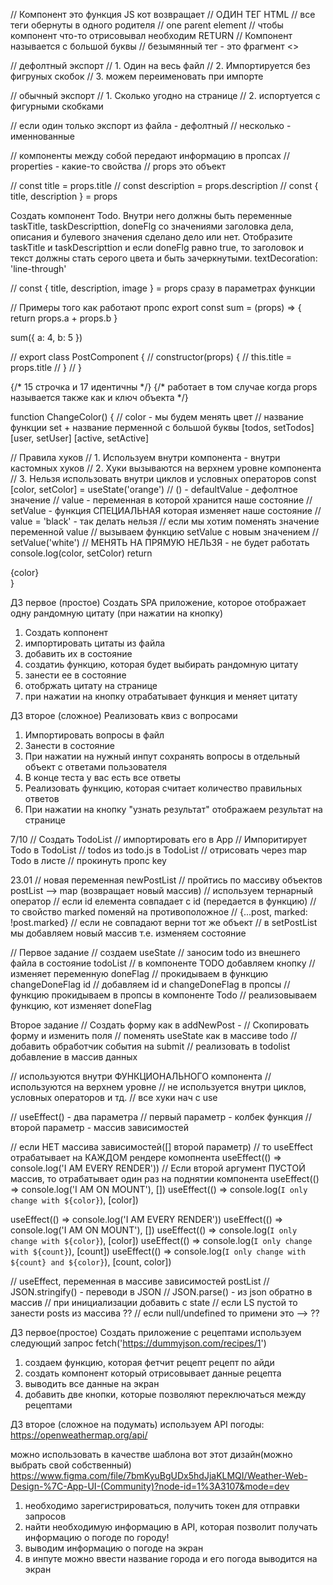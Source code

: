 // Компонент это функция JS кот возвращает
// ОДИН ТЕГ HTML
// все теги обернуты в одного родителя
// one parent element
// чтобы компонент что-то отрисовывал необходим RETURN
// Компонент называется с большой буквы
// безымянный тег - это фрагмент <>

// дефолтный экспорт
// 1. Один на весь файл
// 2. Импортируется без фигруных скобок
// 3. можем переименовать при импорте

// обычный экспорт
// 1. Сколько угодно на странице
// 2. испортуется с фигурными скобками

// если один только экспорт из файла - дефолтный
// несколько - именнованные

// компоненты между собой передают информацию в пропсах
// properties - какие-то свойства
// props это объект

// const title = props.title
// const description = props.description
// const { title, description } = props

Создать компонент Todo.
Внутри него должны быть переменные taskTitle, taskDescripttion, doneFlg
со значениями заголовка дела, описания и булевого значения сделано дело или нет. Отобразите taskTitle и taskDescripttion
и если doneFlg равно true, то заголовок и текст должны стать серого цвета и быть зачеркнутыми.
textDecoration: 'line-through'

// const { title, description, image } = props сразу в параметрах функции

// Примеры того как работают пропс
export const sum = (props) => {
return props.a + props.b
}

sum({ a: 4, b: 5 })

// export class PostComponent {
// constructor(props) {
// this.title = props.title
// }
// }

 <Post title={firstPost.title} description={firstPost.description} marked={firstPost.marked} />
      {/* 15 строчка и 17 идентичны */}
      {/* работает в том случае когда props называется также как и ключ объекта */}
      <Post {...firstPost} />

function ChangeColor() {
// color - мы будем менять цвет
// название функции set + название перменной с большой буквы [todos, setTodos] [user, setUser] [active, setActive]

// Правила хуков
// 1. Используем внутри компонента - внутри кастомных хуков
// 2. Хуки вызываются на верхнем уровне компонента
// 3. Нельзя использовать внутри циклов и условных операторов
const [color, setColor] = useState('orange') // () - defaultValue - дефолтное значение
// value - переменная в которой хранится наше состояние
// setValue - функция СПЕЦИАЛЬНАЯ которая изменяет наше состояние
// value = 'black' - так делать нельзя
// если мы хотим поменять значение переменной value
// вызываем функцию setValue с новым значением
// setValue('white')
// МЕНЯТЬ НА ПРЯМУЮ НЕЛЬЗЯ - не будет работать
console.log(color, setColor)
return <div>{color}</div>
}

ДЗ первое (простое)
Создать SPA приложение, которое отображает одну рандомную цитату (при нажатии на кнопку)

1. Создать коппонент
2. импортировать цитаты из файла
3. добавить их в состояние
4. создатиь функцию, которая будет выбирать рандомную цитату
5. занести ее в состояние
6. отобржать цитату на странице
7. при нажатии на кнопку отрабатывает функция и меняет цитату

ДЗ второе (сложное)
Реализовать квиз с вопросами

1. Импортировать вопросы в файл
2. Занести в состояние
3. При нажатии на нужный инпут сохранять вопросы в отдельный объект с ответами пользователя
4. В конце теста у вас есть все ответы
5. Реализовать функцию, которая считает количество правильных ответов
6. При нажатии на кнопку "узнать результат" отображаем результат на странице

7/10
// Создать TodoList
// импортировать его в App
// Импоритирует Todo в TodoList
// todos из todo.js в TodoList
// отрисовать через map Todo в листе
// прокинуть пропс key

23.01
// новая переменная newPostList
// пройтись по массиву объектов postList --> map (возвращает новый массив)
// используем тернарный оператор
// если id елемента совпадает с id (передается в функцию)
// то свойство marked поменяй на противоположное
// {...post, marked: !post.marked}
// если не совпадают верни тот же объект
// в setPostList мы добавляем новый массив т.е. изменяем состояние

// Первое задание
// создаем useState
// заносим todo из внешнего файла в состояние todoList
// в компоненте TODO добавляем кнопку
// изменяет переменную doneFlag
// прокидываем в функцию changeDoneFlag id
// добавляем id и changeDoneFlag в пропсы
// функцию прокидываем в пропсы в компоненте Todo
// реализовываем функцию, кот изменяет doneFlag

Второе задание
// Создать форму как в addNewPost -
// Скопировать форму и изменить поля
// поменять useState как в массиве todo
// добавить обработчик события на submit
// реализовать в todolist добавление в массив данных

// используются внутри ФУНКЦИОНАЛЬНОГО компонента
// используются на верхнем уровне
// не используется внутри циклов, условных операторов и тд.
// все хуки нач с use

// useEffect() - два параметра
// первый параметр - колбек функция
// второй параметр - массив зависимостей

// если НЕТ массива зависимостей([] второй параметр)
// то useEffect отрабатывает на КАЖДОМ рендере комопнента
useEffect(() => console.log('I AM EVERY RENDER'))
// Если второй аргумент ПУСТОЙ массив, то отрабатывает один раз на поднятии компонента
useEffect(() => console.log('I AM ON MOUNT'), [])
useEffect(() => console.log(`I only change with ${color}`), [color])

useEffect(() => console.log('I AM EVERY RENDER'))
useEffect(() => console.log('I AM ON MOUNT'), [])
useEffect(() => console.log(`I only change with ${color}`), [color])
useEffect(() => console.log(`I only change with ${count}`), [count])
useEffect(() => console.log(`I only change with ${count} and ${color}`), [count, color])

// useEffect, переменная в массиве зависимостей postList
// JSON.stringify() - переводи в JSON
// JSON.parse() - из json обратно в массив
// при инициализации добавить с state
// если LS пустой то занести posts из массива ??
// если null/undefined то примени это --> ??

ДЗ первое(простое)
Создать приложение с рецептами
используем следующий запрос
fetch('https://dummyjson.com/recipes/1')

1. создаем функцию, которая фетчит рецепт рецепт по айди
2. создать компонент который отрисовывает данные рецепта
3. выводить все данные на экран
4. добавить две кнопки, которые позволяют переключаться между рецептами

ДЗ второе (сложное на подумать)
используем API погоды:
https://openweathermap.org/api/

можно использовать в качестве шаблона вот этот дизайн(можно выбрать свой собственный)
https://www.figma.com/file/7bmKyuBgUDx5hdJjaKLMQI/Weather-Web-Design-%7C-App-UI-(Community)?node-id=1%3A3107&mode=dev

1. необходимо зарегистрироваться, получить токен для отправки запросов
2. найти необходимую информацию в API, которая позволит получать информацию о погоде по городу!
3. выводим информацию о погоде на экран
4. в инпуте можно ввести название города и его погода выводится на экран
